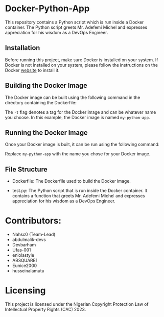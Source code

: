 # Docker-Python-App

This repository contains a Python script which is run inside a Docker container. The Python script greets Mr. Adefemi Michel and expresses appreciation for his wisdom as a DevOps Engineer.

## Installation

Before running this project, make sure Docker is installed on your system. If Docker is not installed on your system, please follow the instructions on the Docker [website](https://docs.docker.com/get-docker/) to install it.

## Building the Docker Image

The Docker image can be built using the following command in the directory containing the Dockerfile:


The `-t` flag denotes a tag for the Docker image and can be whatever name you choose. In this example, the Docker image is named `my-python-app`.

## Running the Docker Image

Once your Docker image is built, it can be run using the following command:


Replace `my-python-app` with the name you chose for your Docker image.

## File Structure

- Dockerfile: The Dockerfile used to build the Docker image.

- test.py: The Python script that is run inside the Docker container. It contains a function that greets Mr. Adefemi Michel and expresses appreciation for his wisdom as a DevOps Engineer.

# Contributors:
- Nahsc0 (Team-Lead)
- abdulmalik-devs
- Devbarham
- Ufas-001
- eniolastyle
- ABSQUARE1
- Eunice2000
- husseinalamutu




# Licensing

This project is licensed under the Nigerian Copyright Protection Law of Intellectual Property Rights (CAC) 2023.
